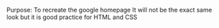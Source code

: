 Purpose: To recreate the google homepage
It will not be the exact same look but it is good practice for HTML and CSS 